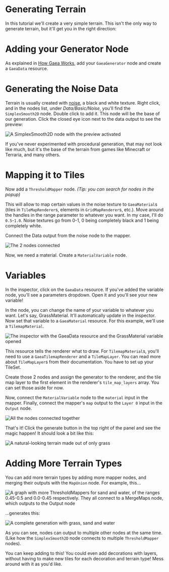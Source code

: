 # Generating Terrain

In this tutorial we'll create a very simple terrain. This isn't the only way to generate terrain, but it'll get you in the right direction:

# Adding your Generator Node

As explained in [How Gaea Works](/how-gaea-works.md), add your `GaeaGenerator` node and create a `GaeaData` resource.

# Generating the Noise Data

Terrain is usually created with [noise](https://en.wikipedia.org/wiki/Perlin_noise), a black and white texture. Right click, and in the nodes list, under _Data/Basic/Noise_, you'll find the `SimplexSmooth2D` node. Double click to add it. This node will be the base of our generation. Click the closed eye icon next to the data output to see the preview:

![A SimplexSmooth2D node with the preview activated](/../assets/tutorials/generating-terrain/simplex-smooth-2d.png)

If you've never experimented with procedural generation, that may not look like much, but it's the base of the terrain from games like Minecraft or Terraria, and many others.

# Mapping it to Tiles

Now add a `ThresholdMapper` node. _(Tip: you can search for nodes in the popup)_

This will allow to map certain values in the noise texture to `GaeaMaterial`s (tiles in `TileMapRenderer`s, elements in `GridMapRenderer`s, etc.). Move around the handles in the range parameter to whatever you want. In my case, I'll do `0.5`-`1.0`. Noise textures go from 0-1, 0 being completely black and 1 being completely white.

Connect the Data output from the noise node to the mapper.

![The 2 nodes connected](/../assets/tutorials/generating-terrain/connected-nodes.png)

Now, we need a material. Create a `MaterialVariable` node.

# Variables

In the inspector, click on the `GaeaData` resource. If you've added the variable node, you'll see a parameters dropdown. Open it and you'll see your new variable!

In the node, you can change the name of your variable to whatever you want. Let's say, GrassMaterial. It'll automatically update in the inspector. Now set that variable to a `GaeaMaterial` resource. For this example, we'll use a `TilemapMaterial`.

![The inspector with the GaeaData resource and the GrassMaterial variable opened](/../assets/tutorials/generating-terrain/tilemap_material.png)

This resource tells the renderer what to draw. For `TilemapMaterial`s, you'll need to use a `GaeaTilemapRenderer` and a `TileMapLayer`. You can read more about `TileMapLayer`s from their documentation. You have to set up your TileSet.

Create those 2 nodes and assign the generator to the renderer, and the tile map layer to the first element in the renderer's `tile_map_layers` array. You can set those aside for now.

Now, connect the `MaterialVariable` node to the `material` input in the mapper. Finally, connect the mapper's `map` output to the `Layer 0` input in the `Output` node.

![All the nodes connected together](/../assets/tutorials/generating-terrain/final.png)

That's it! Click the generate button in the top right of the panel and see the magic happen! It should look a bit like this:

![A natural-looking terrain made out of only grass](/../assets/tutorials/generating-terrain/generation.png)

# Adding More Terrain Types

You can add more terrain types by adding more mapper nodes, and merging their outputs with the `MapUnion` node. For example, this...

![A graph with more ThresholdMappers for sand and water, of the ranges 0.45-0.5 and 0.0-0.45 respectively. They all connect to a MergeMaps node, which outputs to the Output node](/../assets/tutorials/generating-terrain/final-final.png)

...generates this:

![A complete generation with grass, sand and water](/../assets/tutorials/generating-terrain/complete-generation.png)

As you can see, nodes can output to multiple other nodes at the same time. (Like how the `SimplexSmooth2D` node connects to multiple `ThresholdMapper` nodes).

You can keep adding to this! You could even add decorations with layers, without having to make new tiles for each decoration and terrain type! Mess around with it as you'd like.